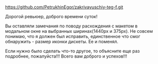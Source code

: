 https://github.com/PetrukhinEgor/zakrivayuschiy-teg-f.git

Дорогой ревьюер, доброго времени суток!

Вы оставляли замечания по поводу расхождения с макетом в модальном окне на выбранных ширинах(1440px и 375px).
Не совсем понимаю, что я должен был исправить, единственное что смог обнаружить - размер иконки дискеты. Ее и поменял.

Если нужно было сделать что-то другое, то объясните еще раз подробнее, пожалуйста!!!
Всего вам доброго и успехов!!!
